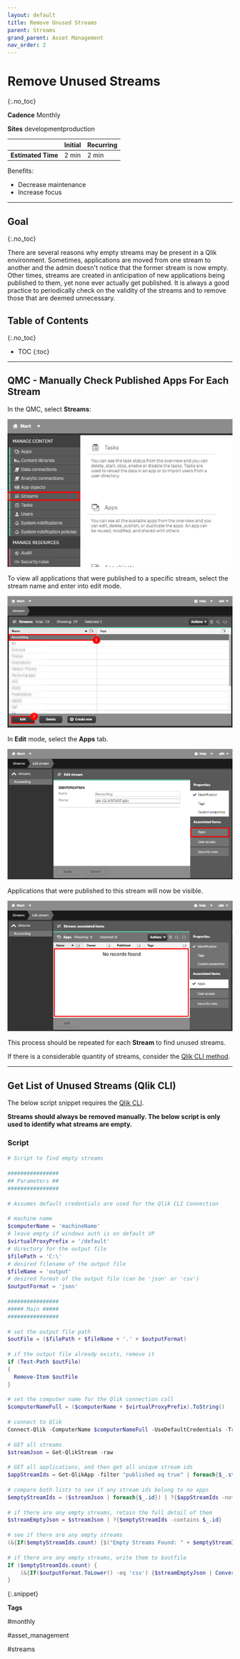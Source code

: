 ```yaml
---
layout: default
title: Remove Unused Streams
parent: Streams
grand_parent: Asset Management
nav_order: 2
---
```


# Remove Unused Streams <i class="fas fa-file-code fa-xs" title="API | Script Optional"></i>
{:.no_toc}

**Cadence** <span class="label cadence">Monthly</span>

**Sites** <span class="label dev">development</span><span class="label prod">production</span>

|                                  		                    | Initial   | Recurring  |
|-----------------------------------------------------------|-----------|------------|
| <i class="far fa-clock fa-sm"></i> **Estimated Time**     | 2 min     | 2 min      |

Benefits:

  - Decrease maintenance
  - Increase focus
  
-------------------------

## Goal
{:.no_toc}

There are several reasons why empty streams may be present in a Qlik environment. Sometimes, applications are moved from one stream to another and the admin doesn't notice that the former stream is now empty. Other times, streams are created in anticipation of new applications being published to them, yet none ever actually get published. It is always a good practice to periodically check on the validity of the streams and to remove those that are deemed unnecessary.

## Table of Contents
{:.no_toc}

* TOC
{:toc}

-------------------------

## QMC - Manually Check Published Apps For Each Stream

In the QMC, select **Streams**:

[![remove_unused_stream_01.png](images/remove_unused_stream_01.png)](https://raw.githubusercontent.com/eapowertools/qs-admin-playbook/master/docs/asset_management/streams/images/remove_unused_stream_01.png)

To view all applications that were published to a specific stream, select the stream name and enter into edit mode.

[![remove_unused_stream_02.png](images/remove_unused_stream_02.png)](https://raw.githubusercontent.com/eapowertools/qs-admin-playbook/master/docs/asset_management/streams/images/remove_unused_stream_02.png)

In **Edit** mode, select the **Apps** tab.

[![remove_unused_stream_03.png](images/remove_unused_stream_03.png)](https://raw.githubusercontent.com/eapowertools/qs-admin-playbook/master/docs/asset_management/streams/images/remove_unused_stream_03.png)

Applications that were published to this stream will now be visible.

[![remove_unused_stream_04.png](images/remove_unused_stream_04.png)](https://raw.githubusercontent.com/eapowertools/qs-admin-playbook/master/docs/asset_management/streams/images/remove_unused_stream_04.png)

This process should be repeated for each **Stream** to find unused streams.

If there is a considerable quantity of streams, consider the [Qlik CLI method](#get-list-of-unused-streams-qlik-cli-).

-------------------------

## Get List of Unused Streams (Qlik CLI) <i class="fas fa-file-code fa-xs" title="API | Requires Script"></i>

The below script snippet requires the [Qlik CLI](../../tooling/qlik_cli.md).

**Streams should always be removed manually. The below script is only used to identify what streams are empty.**

### Script
```powershell
# Script to find empty streams

################
## Parameters ##
################

# Assumes default credentials are used for the Qlik CLI Connection

# machine name
$computerName = 'machineName'
# leave empty if windows auth is on default VP
$virtualProxyPrefix = '/default'
# directory for the output file
$filePath = 'C:\'
# desired filename of the output file
$fileName = 'output'
# desired format of the output file (can be 'json' or 'csv')
$outputFormat = 'json'

################
##### Main #####
################

# set the output file path
$outFile = ($filePath + $fileName + '.' + $outputFormat)

# if the output file already exists, remove it
if (Test-Path $outFile) 
{
  Remove-Item $outFile
}

# set the computer name for the Qlik connection call
$computerNameFull = ($computerName + $virtualProxyPrefix).ToString()

# connect to Qlik
Connect-Qlik -ComputerName $computerNameFull -UseDefaultCredentials -TrustAllCerts

# GET all streams
$streamJson = Get-QlikStream -raw

# GET all applications, and then get all unique stream ids
$appStreamIds = Get-QlikApp -filter "published eq true" | foreach{$_.stream.id} | Sort-Object | Get-Unique

# compare both lists to see if any stream ids belong to no apps
$emptyStreamIds = ($streamJson | foreach{$_.id}) | ?{$appStreamIds -notcontains $_}

# if there are any empty streams, retain the full detail of them
$streamEmptyJson = $streamJson | ?{$emptyStreamIds -contains $_.id}

# see if there are any empty streams
(&{If($emptyStreamIds.count) {$("Empty Streams Found: " + $emptyStreamIDs.count); $streamEmptyJson} Else {"No Empty Streams Found"}})

# if there are any empty streams, write them to $outfile
If ($emptyStreamIds.count) {
    (&{If($outputFormat.ToLower() -eq 'csv') {$streamEmptyJson | ConvertTo-Csv -NoTypeInformation | Set-Content $outFile} Else {$streamEmptyJson | ConvertTo-Json | Set-Content $outFile}})
}
```
{:.snippet}

**Tags**

#monthly

#asset_management

#streams

&nbsp;
